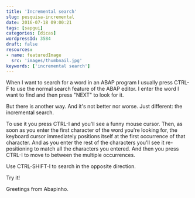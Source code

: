```yaml
---
title: 'Incremental search'
slug: pesquisa-incremental
date: 2016-07-18 09:00:21
tags: [sapgui]
categories: [dicas]
wordpressId: 3584
draft: false
resources:
- name: featuredImage
  src: 'images/thumbnail.jpg'
keywords: ['incremental search']
---
```

When I want to search for a word in an ABAP program I usually press CTRL-F to use the normal search feature of the ABAP editor. I enter the word I want to find and then press "NEXT" to look for it.

But there is another way. And it's not better nor worse. Just different: the incremental search.

<!--more-->

To use it you press CTRL-I and you'll see a funny mouse cursor. Then, as soon as you enter the first character of the word you're looking for, the keyboard cursor immediately positions itself at the first occurrence of that character. And as you enter the rest of the characters you'll see it re-positioning to match all the characters you entered. And then you press CTRL-I to move to between the multiple occurrences.

Use CTRL-SHIFT-I to search in the opposite direction.

Try it!

Greetings from Abapinho.

